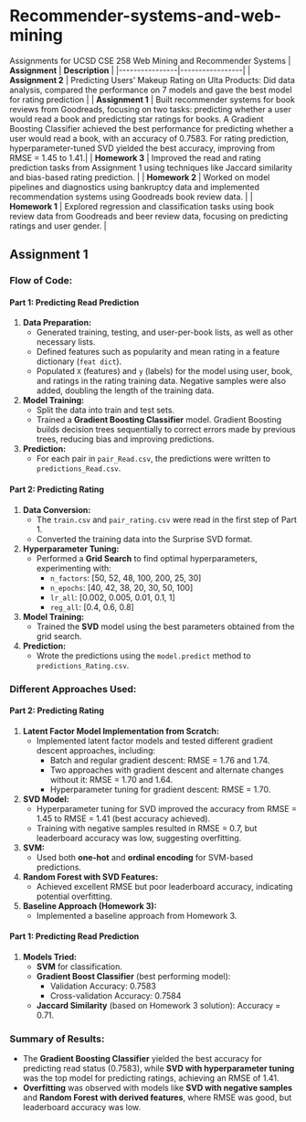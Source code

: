 # Recommender-systems-and-web-mining
Assignments for UCSD CSE 258 Web Mining and Recommender Systems
| **Assignment** | **Description** |
|----------------|-----------------|
| **Assignment 2** | Predicting Users’ Makeup Rating on Ulta Products: Did data analysis, compared the performance on 7 models and gave the best model for rating prediction |
| **Assignment 1** | Built recommender systems for book reviews from Goodreads, focusing on two tasks: predicting whether a user would read a book and predicting star ratings for books. A Gradient Boosting Classifier achieved the best performance for predicting whether a user would read a book, with an accuracy of 0.7583. For rating prediction, hyperparameter-tuned SVD yielded the best accuracy, improving from RMSE = 1.45 to 1.41.|
| **Homework 3** | Improved the read and rating prediction tasks from Assignment 1 using techniques like Jaccard similarity and bias-based rating prediction. |
| **Homework 2** | Worked on model pipelines and diagnostics using bankruptcy data and implemented recommendation systems using Goodreads book review data. |
| **Homework 1** | Explored regression and classification tasks using book review data from Goodreads and beer review data, focusing on predicting ratings and user gender. |

## **Assignment 1**

### **Flow of Code:**

#### **Part 1: Predicting Read Prediction**
1. **Data Preparation:**
   - Generated training, testing, and user-per-book lists, as well as other necessary lists.
   - Defined features such as popularity and mean rating in a feature dictionary (`feat dict`).
   - Populated `X` (features) and `y` (labels) for the model using user, book, and ratings in the rating training data. Negative samples were also added, doubling the length of the training data.
2. **Model Training:**
   - Split the data into train and test sets.
   - Trained a **Gradient Boosting Classifier** model. Gradient Boosting builds decision trees sequentially to correct errors made by previous trees, reducing bias and improving predictions.
3. **Prediction:**
   - For each pair in `pair_Read.csv`, the predictions were written to `predictions_Read.csv`.

#### **Part 2: Predicting Rating**
1. **Data Conversion:**
   - The `train.csv` and `pair_rating.csv` were read in the first step of Part 1.
   - Converted the training data into the Surprise SVD format.
2. **Hyperparameter Tuning:**
   - Performed a **Grid Search** to find optimal hyperparameters, experimenting with:
     - `n_factors`: [50, 52, 48, 100, 200, 25, 30]
     - `n_epochs`: [40, 42, 38, 20, 30, 50, 100]
     - `lr_all`: [0.002, 0.005, 0.01, 0.1, 1]
     - `reg_all`: [0.4, 0.6, 0.8]
3. **Model Training:**
   - Trained the **SVD** model using the best parameters obtained from the grid search.
4. **Prediction:**
   - Wrote the predictions using the `model.predict` method to `predictions_Rating.csv`.

### **Different Approaches Used:**
#### **Part 2: Predicting Rating**
1. **Latent Factor Model Implementation from Scratch:**
   - Implemented latent factor models and tested different gradient descent approaches, including:
     - Batch and regular gradient descent: RMSE = 1.76 and 1.74.
     - Two approaches with gradient descent and alternate changes without it: RMSE = 1.70 and 1.64.
     - Hyperparameter tuning for gradient descent: RMSE = 1.70.
2. **SVD Model:**
   - Hyperparameter tuning for SVD improved the accuracy from RMSE = 1.45 to RMSE = 1.41 (best accuracy achieved).
   - Training with negative samples resulted in RMSE = 0.7, but leaderboard accuracy was low, suggesting overfitting.
3. **SVM:**
   - Used both **one-hot** and **ordinal encoding** for SVM-based predictions.
4. **Random Forest with SVD Features:**
   - Achieved excellent RMSE but poor leaderboard accuracy, indicating potential overfitting.
5. **Baseline Approach (Homework 3):**
   - Implemented a baseline approach from Homework 3.

#### **Part 1: Predicting Read Prediction**
1. **Models Tried:**
   - **SVM** for classification.
   - **Gradient Boost Classifier** (best performing model):
     - Validation Accuracy: 0.7583
     - Cross-validation Accuracy: 0.7584
   - **Jaccard Similarity** (based on Homework 3 solution): Accuracy = 0.71.

### **Summary of Results:**
- The **Gradient Boosting Classifier** yielded the best accuracy for predicting read status (0.7583), while **SVD with hyperparameter tuning** was the top model for predicting ratings, achieving an RMSE of 1.41.
- **Overfitting** was observed with models like **SVD with negative samples** and **Random Forest with derived features**, where RMSE was good, but leaderboard accuracy was low.
